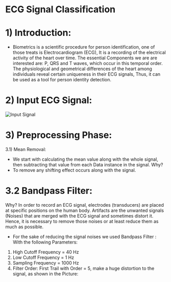 # ECG Signal Classification

# 1) Introduction:
- Biometrics is a scientific procedure for person identification, one of
those treats is Electrocardiogram (ECG), It is a recording of the
electrical activity of the heart over time. The essential Components we
are are interested are: P, QRS and T waves, which occur in this
temporal order. The physiological and geometrical differences of the
heart among individuals reveal certain uniqueness in their ECG
signals, Thus, it can be used as a tool for person identity detection.

# 2) Input ECG Signal:
![Input Signal](https://drive.google.com/open?id=1eGVmNe73SopIqJETl6ljZdGgzFWA9Lwi)

# 3) Preprocessing Phase:

3.1) Mean Removal:
- We start with calculating the mean value along with the whole signal, then
subtracting that value from each Data instance in the signal.
Why?
- To remove any shifting effect occurs along with the signal.

# 3.2 Bandpass Filter:
Why?
In order to record an ECG signal, electrodes (transducers) are placed at
specific positions on the human body. Artifacts are the unwanted signals
(Noises) that are merged with the ECG signal and sometimes distort it.
Hence, it is necessary to remove those noises or at least reduce them as
much as possible.
- For the sake of reducing the signal noises we used Bandpass Filter :
With the following Parameters:
1) High Cutoff Frequency = 40 Hz
2) Low Cutoff Frequency = 1 Hz
3) Sampling Frequency = 1000 Hz
4) Filter Order:
First Trail with Order = 5, make a huge distortion to the signal, as shown in the
Picture:
